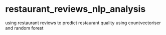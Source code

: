 # restaurant_reviews_nlp_analysis
using restaurant reviews to predict restaurant quality using countvectoriser and random forest  
